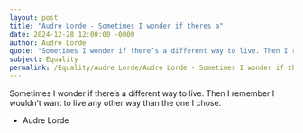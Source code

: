 ```yaml
---
layout: post
title: "Audre Lorde - Sometimes I wonder if theres a"
date: 2024-12-28 12:00:00 -0000
author: Audre Lorde
quote: "Sometimes I wonder if there’s a different way to live. Then I remember I wouldn’t want to live any other way than the one I chose."
subject: Equality
permalink: /Equality/Audre Lorde/Audre Lorde - Sometimes I wonder if theres a
---
```


Sometimes I wonder if there’s a different way to live. Then I remember I wouldn’t want to live any other way than the one I chose.

- Audre Lorde
